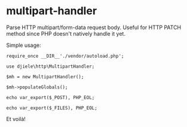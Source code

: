 # multipart-handler
Parse HTTP multipart/form-data request body. Useful for HTTP PATCH method since PHP doesn't natively handle it yet.

Simple usage:


`require_once __DIR__'./vendor/autoload.php';`

`use djiele\http\MultipartHandler;`

`$mh = new MultipartHandler();`

`$mh->populateGlobals();`

`echo var_export($_POST), PHP_EOL;`

`echo var_export($_FILES), PHP_EOL;`


Et voilà!


